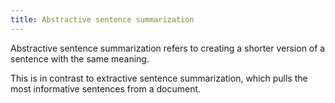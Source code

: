 ```yaml
---
title: Abstractive sentence summarization
---
```

Abstractive sentence summarization refers to creating a shorter version of a
sentence with the same meaning.

This is in contrast to extractive sentence summarization, which pulls the
most informative sentences from a document.
